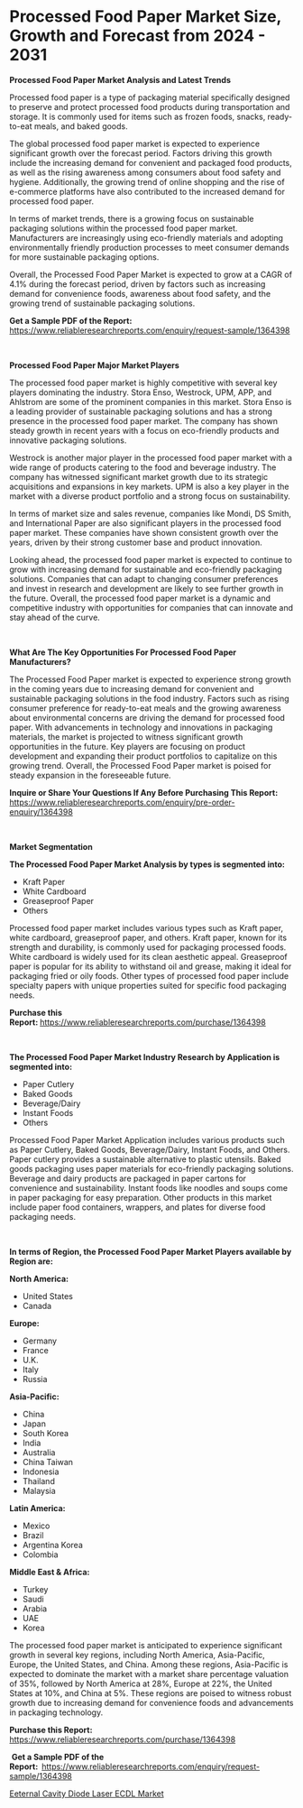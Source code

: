 <p><h1>Processed Food Paper Market Size, Growth and Forecast from 2024 - 2031</h1></p><p><strong>Processed Food Paper Market Analysis and Latest Trends</strong></p>
<p><p>Processed food paper is a type of packaging material specifically designed to preserve and protect processed food products during transportation and storage. It is commonly used for items such as frozen foods, snacks, ready-to-eat meals, and baked goods.</p><p>The global processed food paper market is expected to experience significant growth over the forecast period. Factors driving this growth include the increasing demand for convenient and packaged food products, as well as the rising awareness among consumers about food safety and hygiene. Additionally, the growing trend of online shopping and the rise of e-commerce platforms have also contributed to the increased demand for processed food paper.</p><p>In terms of market trends, there is a growing focus on sustainable packaging solutions within the processed food paper market. Manufacturers are increasingly using eco-friendly materials and adopting environmentally friendly production processes to meet consumer demands for more sustainable packaging options.</p><p>Overall, the Processed Food Paper Market is expected to grow at a CAGR of 4.1% during the forecast period, driven by factors such as increasing demand for convenience foods, awareness about food safety, and the growing trend of sustainable packaging solutions.</p></p>
<p><strong>Get a Sample PDF of the Report:&nbsp;</strong> <a href="https://www.reliableresearchreports.com/enquiry/request-sample/1364398">https://www.reliableresearchreports.com/enquiry/request-sample/1364398</a></p>
<p>&nbsp;</p>
<p><strong>Processed Food Paper Major Market Players</strong></p>
<p><p>The processed food paper market is highly competitive with several key players dominating the industry. Stora Enso, Westrock, UPM, APP, and Ahlstrom are some of the prominent companies in this market. Stora Enso is a leading provider of sustainable packaging solutions and has a strong presence in the processed food paper market. The company has shown steady growth in recent years with a focus on eco-friendly products and innovative packaging solutions.</p><p>Westrock is another major player in the processed food paper market with a wide range of products catering to the food and beverage industry. The company has witnessed significant market growth due to its strategic acquisitions and expansions in key markets. UPM is also a key player in the market with a diverse product portfolio and a strong focus on sustainability.</p><p>In terms of market size and sales revenue, companies like Mondi, DS Smith, and International Paper are also significant players in the processed food paper market. These companies have shown consistent growth over the years, driven by their strong customer base and product innovation.</p><p>Looking ahead, the processed food paper market is expected to continue to grow with increasing demand for sustainable and eco-friendly packaging solutions. Companies that can adapt to changing consumer preferences and invest in research and development are likely to see further growth in the future. Overall, the processed food paper market is a dynamic and competitive industry with opportunities for companies that can innovate and stay ahead of the curve.</p></p>
<p>&nbsp;</p>
<p><strong>What Are The Key Opportunities For Processed Food Paper Manufacturers?</strong></p>
<p><p>The Processed Food Paper market is expected to experience strong growth in the coming years due to increasing demand for convenient and sustainable packaging solutions in the food industry. Factors such as rising consumer preference for ready-to-eat meals and the growing awareness about environmental concerns are driving the demand for processed food paper. With advancements in technology and innovations in packaging materials, the market is projected to witness significant growth opportunities in the future. Key players are focusing on product development and expanding their product portfolios to capitalize on this growing trend. Overall, the Processed Food Paper market is poised for steady expansion in the foreseeable future.</p></p>
<p><strong>Inquire or Share Your Questions If Any Before Purchasing This Report:</strong> <a href="https://www.reliableresearchreports.com/enquiry/pre-order-enquiry/1364398">https://www.reliableresearchreports.com/enquiry/pre-order-enquiry/1364398</a></p>
<p>&nbsp;</p>
<p><strong>Market Segmentation</strong></p>
<p><strong>The Processed Food Paper Market Analysis by types is segmented into:</strong></p>
<p><ul><li>Kraft Paper</li><li>White Cardboard</li><li>Greaseproof Paper</li><li>Others</li></ul></p>
<p><p>Processed food paper market includes various types such as Kraft paper, white cardboard, greaseproof paper, and others. Kraft paper, known for its strength and durability, is commonly used for packaging processed foods. White cardboard is widely used for its clean aesthetic appeal. Greaseproof paper is popular for its ability to withstand oil and grease, making it ideal for packaging fried or oily foods. Other types of processed food paper include specialty papers with unique properties suited for specific food packaging needs.</p></p>
<p><strong>Purchase this Report:&nbsp;</strong><a href="https://www.reliableresearchreports.com/purchase/1364398">https://www.reliableresearchreports.com/purchase/1364398</a></p>
<p>&nbsp;</p>
<p><strong>The Processed Food Paper Market Industry Research by Application is segmented into:</strong></p>
<p><ul><li>Paper Cutlery</li><li>Baked Goods</li><li>Beverage/Dairy</li><li>Instant Foods</li><li>Others</li></ul></p>
<p><p>Processed Food Paper Market Application includes various products such as Paper Cutlery, Baked Goods, Beverage/Dairy, Instant Foods, and Others. Paper cutlery provides a sustainable alternative to plastic utensils. Baked goods packaging uses paper materials for eco-friendly packaging solutions. Beverage and dairy products are packaged in paper cartons for convenience and sustainability. Instant foods like noodles and soups come in paper packaging for easy preparation. Other products in this market include paper food containers, wrappers, and plates for diverse food packaging needs.</p></p>
<p>&nbsp;</p>
<p><strong>In terms of Region, the Processed Food Paper Market Players available by Region are:</strong></p>
<p>
    <p> <strong> North America: </strong>
        <ul>
            <li>United States</li>
            <li>Canada</li>
        </ul>
        </p> 
    <p> <strong> Europe: </strong>
        <ul>
            <li>Germany</li>
            <li>France</li>
            <li>U.K.</li>
            <li>Italy</li>
            <li>Russia</li>
        </ul>
        </p> 
    <p> <strong> Asia-Pacific: </strong>
        <ul>
            <li>China</li>
            <li>Japan</li>
            <li>South Korea</li>
            <li>India</li>
            <li>Australia</li>
            <li>China Taiwan</li>
            <li>Indonesia</li>
            <li>Thailand</li>
            <li>Malaysia</li>
        </ul>
        </p> 
    <p> <strong> Latin America: </strong>
        <ul>
            <li>Mexico</li>
            <li>Brazil</li>
            <li>Argentina Korea</li>
            <li>Colombia</li>
        </ul>
        </p> 
    <p> <strong> Middle East & Africa: </strong>
        <ul>
            <li>Turkey</li>
            <li>Saudi</li>
            <li>Arabia</li>
            <li>UAE</li>
            <li>Korea</li>
        </ul>
    </p>
    </p>
<p><p>The processed food paper market is anticipated to experience significant growth in several key regions, including North America, Asia-Pacific, Europe, the United States, and China. Among these regions, Asia-Pacific is expected to dominate the market with a market share percentage valuation of 35%, followed by North America at 28%, Europe at 22%, the United States at 10%, and China at 5%. These regions are poised to witness robust growth due to increasing demand for convenience foods and advancements in packaging technology.</p></p>
<p><strong>Purchase this Report: </strong><a href="https://www.reliableresearchreports.com/purchase/1364398">https://www.reliableresearchreports.com/purchase/1364398</a></p>
<p>&nbsp;<strong>Get a Sample PDF of the Report:&nbsp;&nbsp;</strong><a href="https://www.reliableresearchreports.com/enquiry/request-sample/1364398">https://www.reliableresearchreports.com/enquiry/request-sample/1364398</a></p>
<p><strong></strong></p>
<p><p><a href="https://meowing-canidae-761.notion.site/Eeternal-Cavity-Diode-Laser-ECDL-Market-Size-and-Growth-Market-Segmentation-Regional-and-Country-B-b0201bc9d62a4ddd9bbf406d7964233d">Eeternal Cavity Diode Laser ECDL Market</a></p></p>
